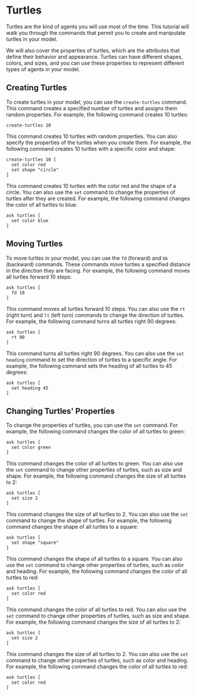 # Turtles

Turtles are the kind of agents you will use most of the time. This tutorial will walk you through the commands that permit you to create and manipulate turtles in your model.

We will also cover the properties of turtles, which are the attributes that define their behavior and appearance. Turtles can have different shapes, colors, and sizes, and you can use these properties to represent different types of agents in your model.

## Creating Turtles

To create turtles in your model, you can use the `create-turtles` command. This command creates a specified number of turtles and assigns them random properties. For example, the following command creates 10 turtles:

```netlogo
create-turtles 10
```

This command creates 10 turtles with random properties. You can also specify the properties of the turtles when you create them. For example, the following command creates 10 turtles with a specific color and shape:

```netlogo
create-turtles 10 [
  set color red
  set shape "circle"
]
```

This command creates 10 turtles with the color red and the shape of a circle. You can also use the `set` command to change the properties of turtles after they are created. For example, the following command changes the color of all turtles to blue:

```netlogo
ask turtles [
  set color blue
]
```

## Moving Turtles

To move turtles in your model, you can use the `fd` (forward) and `bk` (backward) commands. These commands move turtles a specified distance in the direction they are facing. For example, the following command moves all turtles forward 10 steps:

```netlogo
ask turtles [
  fd 10
]
```

This command moves all turtles forward 10 steps. You can also use the `rt` (right turn) and `lt` (left turn) commands to change the direction of turtles. For example, the following command turns all turtles right 90 degrees:

```netlogo
ask turtles [
  rt 90
]
```

This command turns all turtles right 90 degrees. You can also use the `set heading` command to set the direction of turtles to a specific angle. For example, the following command sets the heading of all turtles to 45 degrees:

```netlogo
ask turtles [
  set heading 45
]
```

## Changing Turtles' Properties

To change the properties of turtles, you can use the `set` command. For example, the following command changes the color of all turtles to green:

```netlogo
ask turtles [
  set color green
]
```

This command changes the color of all turtles to green. You can also use the `set` command to change other properties of turtles, such as size and shape. For example, the following command changes the size of all turtles to 2:

```netlogo
ask turtles [
  set size 2
]
```

This command changes the size of all turtles to 2. You can also use the `set` command to change the shape of turtles. For example, the following command changes the shape of all turtles to a square:

```netlogo
ask turtles [
  set shape "square"
]
```

This command changes the shape of all turtles to a square. You can also use the `set` command to change other properties of turtles, such as color and heading. For example, the following command changes the color of all turtles to red:

```netlogo
ask turtles [
  set color red
]
```

This command changes the color of all turtles to red. You can also use the `set` command to change other properties of turtles, such as size and shape. For example, the following command changes the size of all turtles to 2:

```netlogo
ask turtles [
  set size 2
]
```

This command changes the size of all turtles to 2. You can also use the `set` command to change other properties of turtles, such as color and heading. For example, the following command changes the color of all turtles to red:

```netlogo
ask turtles [
  set color red
]
```

